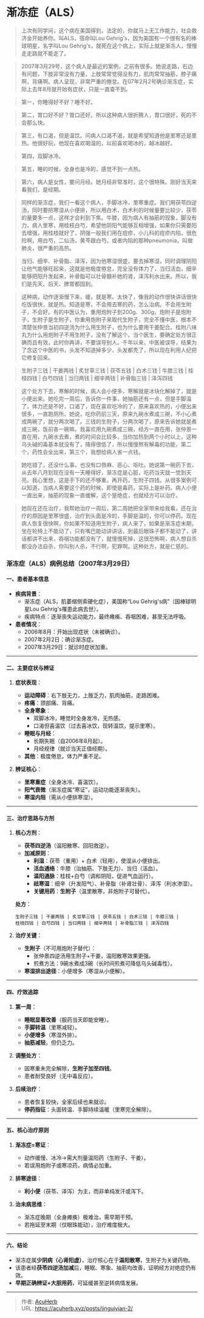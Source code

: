 # 渐冻症（ALS）


> 上次有同学问，这个病在美国得到，法定的，你就马上无工作能力，社会救济金开始养你。叫ALS，宿命叫Lou Gehrig's，因为美国有一个很有名的棒球明星，名字叫Lou Gehrig's，就死在这个病上，实际上就是渐冻人，慢慢走走路就不能走了。

> 2007年3月29号，这个病人是最近的案例，之前有很多。她说走路，右边有问题，下肢非常没有力量，上肢常常觉得没有力，肌肉常常抽筋，脖子痛啊，背痛啊。病人呈现，非常严重的倦怠。在07年2月2号确诊渐冻症，实际上去年8月就开始有症状，只是一直查不到。

> 第一，你睡得好不好？睡不好。

> 第二，胃口好不好？胃口还好。所以这种病人很折腾人，胃口很好，死的不会那么快。

> 第三，有口渴，但是温饮。问病人口渴不渴，就是希望知道他是里寒还是里热。他很好玩，他现在喜欢喝温的，以前喜欢喝冰的，越冰越好。

> 第四，双脚冰冷。

> 第五，睡的时候，全身也是冷的，感觉不到一点热。

> 第六，病人是女性，要问月经。她月经非常准时，这个很特殊。刚好当天来看我们，是经期。

> 同样的渐冻症，我们一看这个病人，手脚冰冷，里寒重症。我们用茯苓四逆汤，同时要把寒湿从小便排，所以用白术，白术利的时候量要比较少，茯苓的量要多一点，这样才会利到下焦。牛膝，因为病人有抽筋的现象，脚没有力。病人里寒，用桂枝白芍，希望他阴阳气能够互相增强，如果你只需要阳去增强，用桂枝就好了，阴强一般我们用在痘疹，小儿科的痘疹内陷，很危险啊，用白芍，二仙汤，黄芩跟白芍，或者内陷的那种pneumonia，叫做肺炎，很严重的高热。

> 当归、细辛、补骨脂、泽泻，因为他寒湿很盛，要去掉寒湿，同时调理阴阳让他气能够旺起来，这就是他极度倦怠，完全没有体力了，当归活血，细辛能够把阳升发起来，补骨脂可以壮骨髓补她的肾，泽泻利水出来。所以，我们是先天、后天、脾胃都固到。

> 这种病，动作逐渐慢下来，缓，就是寒。太快了，像我的动作很快讲话很快吃饭很快，就是热。知道是寒，不会用去寒的药，怎么治病。不会用生附子，不会好。有的中医认为，重用炮附子到200g、300g，炮附子是炮附子，生附子是生附子，你重用炮附子来取代生附子，完全不懂中医，根本不清楚张仲景当初四逆汤为什么用生附子，也为什么要用干姜配合。桂附八味丸为什么用炮附子不用生附子，没有了解这个。当个医生，要确定处方很正确而且有效，此时你再讲，不要误导别人。千年以来，中医被误导，结果为了念这个中医的书，头发不知道掉多少，头发都秃了，所以现在利用人纪把它修复回来。

> 生附子三钱 | 干姜两钱 | 炙甘草三钱 | 茯苓五钱 | 白术三钱 | 牛膝三钱 | 桂枝四钱 | 白芍四钱 | 当归两钱 | 细辛两钱 | 补骨脂三钱 | 泽泻四钱

> 这个处方下去，寒解的时候，病人会小便多，寒解就是冰块化解掉了，就是小便出来。她吃完一周后，告诉你一件事，她抽筋还有一点，但是手脚温了，体力还是不好，口渴了，现在喜欢吃冷的了，原来喜欢热的，小便出来很多，一直跑厕所。她说，吃你药前三天，原来九碗水煮成三碗，不小心煮成两碗了，就分两次喝了。三钱的生附子，分两次喝了，原来告诉她就是煮成三碗，饭前各一碗嘛。我喜欢用九碗煮成三碗，经方一直在用，张仲景一直在用，九碗水去煮，煮的时间会比较多，当你加热到两个小时以上，这种乌头碱的毒基本就没有了，降得很低了，所以慢慢熬有解毒的功能，第二个，药性会全出来，第三个，我想给病人省一点钱。

> 她吃错了，还没什么事，也没有口唇麻、恶心、呕吐。她说第一碗药下去，从去年八月到现在没有一天睡得好，渐冻症是心脏，吃药当天就一觉到天亮。我心里想，这是手下的还不够重。再开药，生附子四钱。从很多案例可以知道，当病人需要这个药的时候，即使是毒药，实际上是补药。病人小便一直出来，抽筋的现象一直缓解，这个是绝症，也就经方可以治疗。

> 她现在还在治疗，我帮她治疗一周后，第二周她把全家带来给我看。还在治疗的原因是里寒很盛，治疗到头面是冷的，手脚是温的，你可以停药。现在病人恢复很快啊，你如果不知道用生附子，病人来了，如果是渐冻症末期，坐在轮椅上不能动了，只有嘴巴能动讲讲话，到最后眼珠子都不能动了，讲话都讲不出来，吞咽功能都没有了，就慢慢死掉，这很恐怖啊，病人想自杀都没办法自杀，你叫别人杀，不行啊，犯罪啊。这种处方，就是仁慈的。

### **渐冻症（ALS）病例总结（2007年3月29日）**  

#### **一、患者基本信息**  
- **疾病背景**：  
  - 渐冻症（ALS，肌萎缩侧索硬化症），美国称“Lou Gehrig's病”（因棒球明星Lou Gehrig's罹患此病去世）。  
  - 疾病特点：逐渐丧失运动能力，最终瘫痪、吞咽困难，甚至无法呼吸。  
- **患者情况**：  
  - 2006年8月：开始出现症状（未被确诊）。  
  - 2007年2月2日：确诊渐冻症。  
  - 2007年3月29日：就诊时症状加重。  

---

#### **二、主要症状与辨证**  
1. **症状表现**：  
   - **运动障碍**：右下肢无力，上肢乏力，肌肉抽筋，走路困难。  
   - **疼痛**：颈部痛、背痛。  
   - **全身寒象**：  
     - 双脚冰冷，睡觉时全身发冷，无热感。  
     - 口渴但喜温饮（过去喜冰饮，现转温饮，提示里寒）。  
   - **睡眠与月经**：  
     - 长期失眠（自2006年8月起）。  
     - 月经规律（就诊当天正值经期）。  
   - **其他**：极度倦怠，体力严重不足。  

2. **辨证核心**：  
   - **里寒重症**（全身冰冷、喜温饮）。  
   - **阳气衰微**（渐冻症属“寒证”，运动功能逐渐丧失）。  
   - **寒湿内阻**（需从小便排寒湿）。  

---

#### **三、治疗思路与方剂**  
1. **核心方剂**：  
   - **茯苓四逆汤**（温阳散寒、回阳救逆）。  
   - **加减原则**：  
     - **利湿**：茯苓（重用）+ 白术（轻用），使湿从小便排出。  
     - **活血通络**：牛膝（治抽筋、下肢无力）、当归（活血）。  
     - **温阳通脉**：桂枝+白芍（调和阴阳，促进气血运行）。  
     - **祛寒湿**：细辛（升发阳气）、补骨脂（补肾壮骨）、泽泻（利水渗湿）。  
     - **关键用药**：**生附子**（温里散寒，非炮附子可替代）。  

   **处方**：  
   ```
   生附子三钱 | 干姜两钱 | 炙甘草三钱 | 茯苓五钱 | 白术三钱 | 牛膝三钱 |   
   桂枝四钱 | 白芍四钱 | 当归两钱 | 细辛两钱 | 补骨脂三钱 | 泽泻四钱  
   ```

2. **治疗关键**：  
   - **生附子**（不可用炮附子替代）：  
     - 张仲景四逆汤用生附子+干姜，温阳散寒效果更强。  
     - 煎煮方法：9碗水煮成3碗（长时间煎煮可降低乌头碱毒性）。  
   - **寒湿排出途径**：小便增多（寒湿从小便解）。  

---

#### **四、疗效追踪**  
1. **第一周**：  
   - **睡眠显著改善**（服药当天即能安睡）。  
   - **手脚转温**（里寒减轻）。  
   - **小便增多**（寒湿外排）。  
   - **抽筋减轻**，但仍乏力。  

2. **调整处方**：  
   - 因寒重未完全解除，**生附子加至四钱**。  
   - 患者耐受良好（无中毒反应）。  

3. **后续治疗**：  
   - 患者恢复较快，全家后续也来就诊。  
   - **停药指征**：头面转温、手脚持续温暖（里寒完全解除）。  

---

#### **五、核心治疗原则**  
1. **渐冻症=寒证**：  
   - 动作缓慢、冰冷→需大剂量温阳药（生附子、干姜）。  
   - 若误用炮附子或寒凉药，病情必加重。  

2. **排寒途径**：  
   - **利小便**（茯苓、泽泻）为主，而非单纯发汗或泻下。  

3. **治未病思维**：  
   - 渐冻症晚期（全身瘫痪）极难治，需早期干预。  
   - 若拖延至末期（仅眼珠能动），治疗难度极大。  

---

#### **六、结论**  
- 渐冻症属**少阴病（心肾阳虚）**，治疗核心在于**温阳散寒**，生附子为关键药物。  
- 该患者经**茯苓四逆汤加减**后，睡眠、寒象、抽筋均改善，证明经方对绝症仍有效。  
- **早期正确辨证+大胆用药**，可延缓甚至逆转病情发展。


---

> 作者: [AcuHerb](https://acuherb.xyz)  
> URL: https://acuherb.xyz/posts/jinguiyian-2/  

